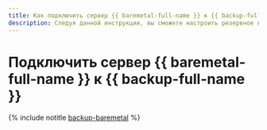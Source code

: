 ```yaml
---
title: Как подключить сервер {{ baremetal-full-name }} к {{ backup-full-name }}
description: Следуя данной инструкции, вы сможете настроить резервное копирование {{ baremetal-name }}.
---
```


# Подключить сервер {{ baremetal-full-name }} к {{ backup-full-name }}

{% include notitle [backup-baremetal](../../_tutorials/backup/backup-baremetal.md) %}